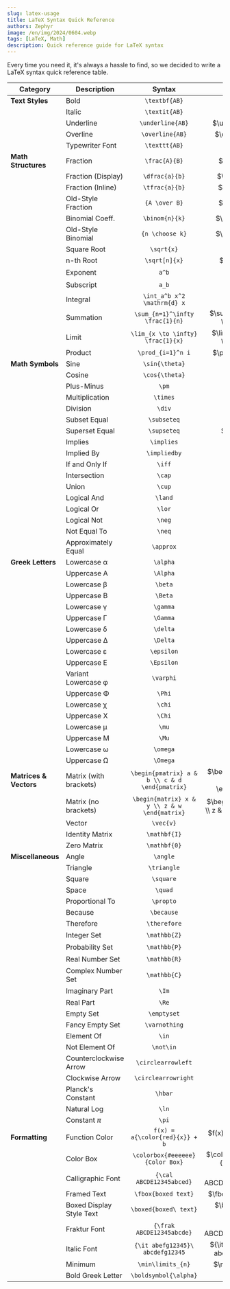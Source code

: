 ```yaml
---
slug: latex-usage
title: LaTeX Syntax Quick Reference
authors: Zephyr
image: /en/img/2024/0604.webp
tags: [LaTeX, Math]
description: Quick reference guide for LaTeX syntax
---
```


Every time you need it, it's always a hassle to find, so we decided to write a LaTeX syntax quick reference table.

<!-- truncate -->

| **Category**           | **Description**          |                   **Syntax**                   |                  **Display**                  |
| ---------------------- | ------------------------ | :--------------------------------------------: | :-------------------------------------------: |
| **Text Styles**        | Bold                     |                 `\textbf{AB}`                  |                 $\textbf{AB}$                 |
|                        | Italic                   |                 `\textit{AB}`                  |                 $\textit{AB}$                 |
|                        | Underline                |                `\underline{AB}`                |               $\underline{AB}$                |
|                        | Overline                 |                `\overline{AB}`                 |                $\overline{AB}$                |
|                        | Typewriter Font          |                 `\texttt{AB}`                  |                 $\texttt{AB}$                 |
| **Math Structures**    | Fraction                 |                 `\frac{A}{B}`                  |                 $\frac{A}{B}$                 |
|                        | Fraction (Display)       |                 `\dfrac{a}{b}`                 |                $\dfrac{a}{b}$                 |
|                        | Fraction (Inline)        |                 `\tfrac{a}{b}`                 |                $\tfrac{a}{b}$                 |
|                        | Old-Style Fraction       |                 `{A \over B}`                  |                 $\frac{A}{B}$                 |
|                        | Binomial Coeff.          |                 `\binom{n}{k}`                 |                $\binom{n}{k}$                 |
|                        | Old-Style Binomial       |                `{n \choose k}`                 |                $\binom{n}{k}$                 |
|                        | Square Root              |                   `\sqrt{x}`                   |                  $\sqrt{x}$                   |
|                        | n-th Root                |                 `\sqrt[n]{x}`                  |                 $\sqrt[n]{x}$                 |
|                        | Exponent                 |                     `a^b`                      |                     $a^b$                     |
|                        | Subscript                |                     `a_b`                      |                     $a_b$                     |
|                        | Integral                 |          `\int_a^b x^2 \mathrm{d} x`           |          $\int_a^b x^2 \mathrm{d} x$          |
|                        | Summation                |        `\sum_{n=1}^\infty \frac{1}{n}`         |        $\sum_{n=1}^\infty \frac{1}{n}$        |
|                        | Limit                    |       `\lim_{x \to \infty} \frac{1}{x}`        |       $\lim_{x \to \infty} \frac{1}{x}$       |
|                        | Product                  |               `\prod_{i=1}^n i`                |               $\prod_{i=1}^n i$               |
| **Math Symbols**       | Sine                     |                 `\sin{\theta}`                 |                $\sin{\theta}$                 |
|                        | Cosine                   |                 `\cos{\theta}`                 |                $\cos{\theta}$                 |
|                        | Plus-Minus               |                     `\pm`                      |                     $\pm$                     |
|                        | Multiplication           |                    `\times`                    |                   $\times$                    |
|                        | Division                 |                     `\div`                     |                    $\div$                     |
|                        | Subset Equal             |                  `\subseteq`                   |                  $\subseteq$                  |
|                        | Superset Equal           |                  `\supseteq`                   |                  $\supseteq`                  |
|                        | Implies                  |                   `\implies`                   |                  $\implies$                   |
|                        | Implied By               |                  `\impliedby`                  |                 $\impliedby$                  |
|                        | If and Only If           |                     `\iff`                     |                    $\iff$                     |
|                        | Intersection             |                     `\cap`                     |                    $\cap$                     |
|                        | Union                    |                     `\cup`                     |                    $\cup$                     |
|                        | Logical And              |                    `\land`                     |                    $\land$                    |
|                        | Logical Or               |                     `\lor`                     |                    $\lor$                     |
|                        | Logical Not              |                     `\neg`                     |                    $\neg$                     |
|                        | Not Equal To             |                     `\neq`                     |                    $\neq$                     |
|                        | Approximately Equal      |                   `\approx`                    |                   $\approx$                   |
| **Greek Letters**      | Lowercase α              |                    `\alpha`                    |                   $\alpha$                    |
|                        | Uppercase Α              |                    `\Alpha`                    |                   $\Alpha$                    |
|                        | Lowercase β              |                    `\beta`                     |                    $\beta$                    |
|                        | Uppercase Β              |                    `\Beta`                     |                    $\Beta$                    |
|                        | Lowercase γ              |                    `\gamma`                    |                   $\gamma$                    |
|                        | Uppercase Γ              |                    `\Gamma`                    |                   $\Gamma$                    |
|                        | Lowercase δ              |                    `\delta`                    |                   $\delta$                    |
|                        | Uppercase Δ              |                    `\Delta`                    |                   $\Delta$                    |
|                        | Lowercase ε              |                   `\epsilon`                   |                  $\epsilon$                   |
|                        | Uppercase Ε              |                   `\Epsilon`                   |                  $\Epsilon$                   |
|                        | Variant Lowercase φ      |                   `\varphi`                    |                   $\varphi$                   |
|                        | Uppercase Φ              |                     `\Phi`                     |                    $\Phi$                     |
|                        | Lowercase χ              |                     `\chi`                     |                    $\chi$                     |
|                        | Uppercase Χ              |                     `\Chi`                     |                    $\Chi$                     |
|                        | Lowercase μ              |                     `\mu`                      |                     $\mu$                     |
|                        | Uppercase Μ              |                     `\Mu`                      |                     $\Mu$                     |
|                        | Lowercase ω              |                    `\omega`                    |                   $\omega$                    |
|                        | Uppercase Ω              |                    `\Omega`                    |                   $\Omega$                    |
| **Matrices & Vectors** | Matrix (with brackets)   | `\begin{pmatrix} a & b \\ c & d \end{pmatrix}` | $\begin{pmatrix} a & b\\ c & d \end{pmatrix}$ |
|                        | Matrix (no brackets)     |  `\begin{matrix} x & y \\ z & w \end{matrix}`  | $\begin{matrix} x & y \\ z & w \end{matrix}$  |
|                        | Vector                   |                   `\vec{v}`                    |                   $\vec{v}$                   |
|                        | Identity Matrix          |                  `\mathbf{I}`                  |                 $\mathbf{I}$                  |
|                        | Zero Matrix              |                  `\mathbf{0}`                  |                 $\mathbf{0}$                  |
| **Miscellaneous**      | Angle                    |                    `\angle`                    |                   $\angle$                    |
|                        | Triangle                 |                  `\triangle`                   |                  $\triangle$                  |
|                        | Square                   |                   `\square`                    |                   $\square$                   |
|                        | Space                    |                    `\quad`                     |                    $\quad$                    |
|                        | Proportional To          |                   `\propto`                    |                   $\propto$                   |
|                        | Because                  |                   `\because`                   |                  $\because$                   |
|                        | Therefore                |                  `\therefore`                  |                 $\therefore$                  |
|                        | Integer Set              |                  `\mathbb{Z}`                  |                 $\mathbb{Z}$                  |
|                        | Probability Set          |                  `\mathbb{P}`                  |                 $\mathbb{P}$                  |
|                        | Real Number Set          |                  `\mathbb{R}`                  |                 $\mathbb{R}$                  |
|                        | Complex Number Set       |                  `\mathbb{C}`                  |                 $\mathbb{C}$                  |
|                        | Imaginary Part           |                     `\Im`                      |                     $\Im$                     |
|                        | Real Part                |                     `\Re`                      |                     $\Re`                     |
|                        | Empty Set                |                  `\emptyset`                   |                  $\emptyset$                  |
|                        | Fancy Empty Set          |                 `\varnothing`                  |                 $\varnothing$                 |
|                        | Element Of               |                     `\in`                      |                     $\in$                     |
|                        | Not Element Of           |                   `\not\in`                    |                   $\not\in$                   |
|                        | Counterclockwise Arrow   |               `\circlearrowleft`               |              $\circlearrowleft$               |
|                        | Clockwise Arrow          |              `\circlearrowright`               |              $\circlearrowright$              |
|                        | Planck's Constant        |                    `\hbar`                     |                    $\hbar$                    |
|                        | Natural Log              |                     `\ln`                      |                     $\ln$                     |
|                        | Constant $\pi$           |                     `\pi`                      |                     $\pi$                     |
| **Formatting**         | Function Color           |         `f(x) = a{\color{red}{x}} + b`         |        $f(x) = a{\color{red}{x}} + b$         |
|                        | Color Box                |        `\colorbox{#eeeeee}{Color Box}`         |        $\colorbox{#eeeeee}{Color Box}$        |
|                        | Calligraphic Font        |            `{\cal ABCDE12345abced}`            |           ${\cal ABCDE12345abced}$            |
|                        | Framed Text              |              `\fbox{boxed text}`               |              $\fbox{boxed text}$              |
|                        | Boxed Display Style Text |             `\boxed{boxed\ text}`              |             $\boxed{boxed\ text}$             |
|                        | Fraktur Font             |           `{\frak ABCDE12345abcde}`            |           ${\frak ABCDE12345abcde}$           |
|                        | Italic Font              |        `{\it abefg12345}\ abcdefg12345`        |       ${\it abefg12345}\ abcdefg12345$        |
|                        | Minimum                  |               `\min\limits_{n}`                |               $\min\limits_{n}$               |
|                        | Bold Greek Letter        |             `\boldsymbol{\alpha}`              |             $\boldsymbol{\alpha}$             |
